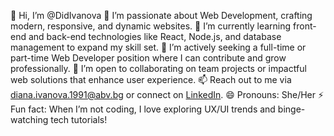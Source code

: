 👋 Hi, I’m @DidIvanova
👀 I’m passionate about Web Development, crafting modern, responsive, and dynamic websites.
🌱 I’m currently learning front-end and back-end technologies like React, Node.js, and database management to expand my skill set.
💼 I’m actively seeking a full-time or part-time Web Developer position where I can contribute and grow professionally.
💞️ I’m open to collaborating on team projects or impactful web solutions that enhance user experience.
📫 Reach out to me via diana.ivanova.1991@abv.bg or connect on [LinkedIn](https://www.linkedin.com/in/diana-ivanova-b9086490/).
😄 Pronouns: She/Her
⚡ Fun fact: When I’m not coding, I love exploring UX/UI trends and binge-watching tech tutorials!

<!---
DidIvanova/DidIvanova is a ✨ special ✨ repository because its `README.md` (this file) appears on your GitHub profile.
You can click the Preview link to take a look at your changes.
--->

